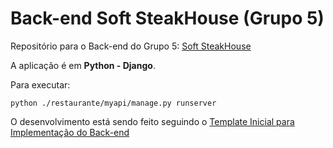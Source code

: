 # Back-end Soft SteakHouse (Grupo 5)

Repositório para o Back-end do Grupo 5: [Soft SteakHouse](https://github.com/UnBArqDsw2022-2/2022.2-G5)

A aplicação é em **Python - Django**. 

Para executar: 
```
python ./restaurante/myapi/manage.py runserver
```

O desenvolvimento está sendo feito seguindo o [Template Inicial para Implementação do Back-end](https://github.com/UnBArqDsw2022-2/2022.2_G5_SoftSteakHouse/blob/main/docs/templates-implementacao/template_inicial_back.md)
